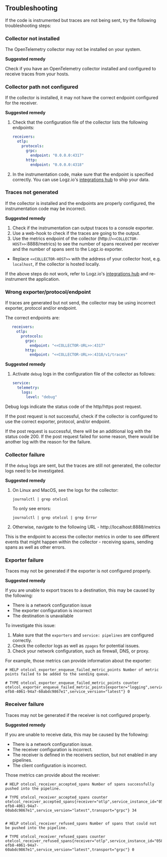## Troubleshooting

If the code is instrumented but traces are not being sent, try the following troubleshooting steps:


### Collector not installed

The OpenTelemetry collector may not be installed on your system.

**Suggested remedy**

Check if you have an OpenTelemetry collector installed and configured to receive traces from your hosts.


### Collector path not configured

If the collector is installed, it may not have the correct endpoint configured for the receiver.

**Suggested remedy**

1. Check that the configuration file of the collector lists the following endpoints:

   ```yaml
   receivers:
     otlp:
       protocols:
         grpc:
           endpoint: "0.0.0.0:4317"
         http:
           endpoint: "0.0.0.0:4318"
   ```

2. In the instrumentation code, make sure that the endpoint is specified correctly. You can use Logz.io's [integrations hub](https://app.logz.io/#/dashboard/integrations/collectors?tags=Tracing) to ship your data.


### Traces not generated

If the collector is installed and the endpoints are properly configured, the instrumentation code may be incorrect.


**Suggested remedy**


1. Check if the instrumentation can output traces to a console exporter.
2. Use a web-hook to check if the traces are going to the output.
3. Use the metrics endpoint of the collector (http://`<<COLLECTOR-HOST>>`:8888/metrics) to see the number of spans received per receiver and the number of spans sent to the Logz.io exporter.

* Replace `<<COLLECTOR-HOST>>` with the address of your collector host, e.g. `localhost`, if the collector is hosted locally.

If the above steps do not work, refer to Logz.io's [integrations hub](https://app.logz.io/#/dashboard/integrations/collectors?tags=Tracing) and re-instrument the application.


### Wrong exporter/protocol/endpoint

If traces are generated but not send, the collector may be using incorrect exporter, protocol and/or endpoint.

The correct endpoints are:

```yaml
   receivers:
     otlp:
       protocols:
         grpc:
           endpoint: "<<COLLECTOR-URL>>:4317"
         http:
           endpoint: "<<COLLECTOR-URL>>:4318/v1/traces"
```

**Suggested remedy**

1. Activate `debug` logs in the configuration file of the collector as follows:

   ```yaml
   service:
     telemetry:
       logs:
         level: "debug"
   ```

Debug logs indicate the status code of the http/https post request.

If the post request is not successful, check if the collector is configured to use the correct exporter, protocol, and/or endpoint.

If the post request is successful, there will be an additional log with the status code 200. If the post request failed for some reason, there would be another log with the reason for the failure.


### Collector failure

If the `debug` logs are sent, but the traces are still not generated, the collector logs need to be investigated.

**Suggested remedy**


1. On Linux and MacOS, see the logs for the collector:

   ```shell
   journalctl | grep otelcol
   ```

   To only see errors:

   ```shell
   journalctl | grep otelcol | grep Error
   ```

2. Otherwise, navigate to the following URL - http://localhost:8888/metrics

This is the endpoint to access the collector metrics in order to see different events that might happen within the collector - receiving spans, sending spans as well as other errors.

### Exporter failure

Traces may not be generated if the exporter is not configured properly.

**Suggested remedy**


If you are unable to export traces to a destination, this may be caused by the following:

* There is a network configuration issue
* The exporter configuration is incorrect
* The destination is unavailable

To investigate this issue:

1. Make sure that the `exporters` and `service: pipelines` are configured correctly.
2. Check the collector logs as well as `zpages` for potential issues.
3. Check your network configuration, such as firewall, DNS, or proxy.

For example, those metrics can provide information about the exporter:

```shell
# HELP otelcol_exporter_enqueue_failed_metric_points Number of metric points failed to be added to the sending queue.

# TYPE otelcol_exporter_enqueue_failed_metric_points counter
otelcol_exporter_enqueue_failed_metric_points{exporter="logging",service_instance_id="0582dab5-efb8-4061-94a7-60abdc9867e1",service_version="latest"} 0
```


### Receiver failure

Traces may not be generated if the receiver is not configured properly.


**Suggested remedy**

If you are unable to receive data, this may be caused by the following:

* There is a network configuration issue.
* The receiver configuration is incorrect.
* The receiver is defined in the receivers section, but not enabled in any pipelines.
* The client configuration is incorrect.


Those metrics can provide about the receiver:

```shell
# HELP otelcol_receiver_accepted_spans Number of spans successfully pushed into the pipeline.

# TYPE otelcol_receiver_accepted_spans counter
otelcol_receiver_accepted_spans{receiver="otlp",service_instance_id="0582dab5-efb8-4061-94a7-60abdc9867e1",service_version="latest",transport="grpc"} 34


# HELP otelcol_receiver_refused_spans Number of spans that could not be pushed into the pipeline.

# TYPE otelcol_receiver_refused_spans counter
otelcol_receiver_refused_spans{receiver="otlp",service_instance_id="0582dab5-efb8-4061-94a7-60abdc9867e1",service_version="latest",transport="grpc"} 0
```
